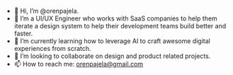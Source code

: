 - 👋 Hi, I’m @orenpajela.
- 👀 I’m a UI/UX Engineer who works with SaaS companies to help them iterate a design system to help their development teams build better and faster.
- 🌱 I’m currently learning how to leverage AI to craft awesome digital experiences from scratch.
- 💞️ I’m looking to collaborate on design and product related projects.
- 📫 How to reach me: orenpajela@gmail.com



<!---
orenpajela/orenpajela is a ✨ special ✨ repository because its `README.md` (this file) appears on your GitHub profile.
You can click the Preview link to take a look at your changes.
--->
